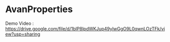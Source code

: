 # AvanProperties
Demo Video : https://drive.google.com/file/d/1blP8lpdWKJup49ylwGgO9L0qwnLOzTFk/view?usp=sharing
